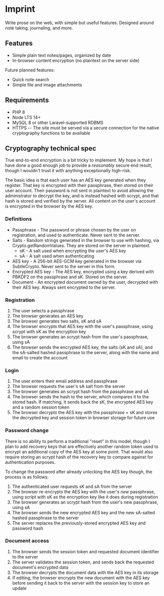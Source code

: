 # Imprint

Write prose on the web, with simple but useful features. Designed around note taking, journaling, and more.

## Features

- Simple plain text notes/pages, organized by date
- In-browser content encryption (no plaintext on the server side)

Future planned features:

- Quick note search
- Simple file and image attachments

## Requirements

- PHP 8
- Node LTS 14+
- MySQL 8 or other Laravel-supported RDBMS
- HTTPS -- The site must be served via a secure connection for the native cryptography functions to be available

## Cryptography technical spec

True end-to-end encryption is a bit tricky to implement. My hope is that I have done a good enough job to provide a _reasonably_ secure end result, though I wouldn't trust it with anything exceptionally high-risk.

The basic idea is that each user has an AES key generated when they register. That key is encrypted with their passphrase, then stored on their user account. Their password is not sent in plaintext to avoid allowing the administrator to decrypt the key, and is instead hashed with scrypt, and that hash is stored and verified by the server. All content on the user's account is encrypted in the browser by the AES key.

### Definitions

- Passphrase - The password or phrase chosen by the user on registration, and used to authenticate. Never sent to the server.
- Salts - Random strings generated in the browser to use with hashing, via Crypto.getRandomValues. They are stored on the server in plaintext.
  - sK - A salt used when encrypting the user's AES key
  - sA - A salt used when authenticating
- AES key - A 256-bit AES-GCM key generated in the browser via SubtleCrypto. Never sent to the server in this form.
- Encrypted AES key - The AES key, encrypted using a key derived with PBKDF2 on the passphrase and sK. Stored on the server.
- Document - An encrypted document owned by the user, decrypted with their AES key. Always sent encrypted to the server.

### Registration

1. The user selects a passphrase
2. The browser generates an AES key
3. The browser generates two salts, sK and sA
4. The browser encrypts that AES key with the user's passphrase, using scrypt with sK as the encryption key
5. The browser generates an scrypt hash from the user's passphrase, using sA
6. The browser sends the encrypted AES key, the salts (sK and sA), and the sA-salted hashed passphrase to the server, along with the name and email to create the account

### Login

1. The user enters their email address and passphrase
2. The browser requests the user's sA salt from the server
3. The browser generates an scrypt hash from the passphrase and sA
4. The browser sends the hash to the server, which compares it to the stored hash. If matching, it sends back the sK, the encrypted AES key and a random session token
5. The browser decrypts the AES key with the passphrase + sK and stores the decrypted key and session token in browser storage for future use

### Password change

There is no ability to perform a traditional "reset" in this model, though I plan to add recovery keys that are effectively another random token used to encrypt an additional copy of the AES key at some point. That would also require storing an scrypt hash of the recovery key to compare against for authentication purposes.

To change the password after already unlocking the AES key though, the process is as follows:

1. The authenticated user requests sK and sA from the server
2. The browser re-encrypts the AES key with the user's *new* passphrase, using script with sK as the encryption key like it does during registration
3. The browser generates an scrypt hash from the user's new passphrase, using sA
4. The browser sends the new encrypted AES key and the new sA-salted hashed passphrase to the server
5. The server replaces the previously-stored encrypted AES key and password hash

### Document access

1. The browser sends the session token and requested document identifier to the server
2. The server validates the session token, and sends back the requested document's encrypted data
3. The browser decrypts the document data with the AES key in its storage
4. If editing, the browser encrypts the new document with the AES key before sending it back to the server with the session key to store an update
